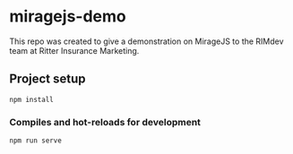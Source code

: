 # miragejs-demo

This repo was created to give a demonstration on MirageJS to the RIMdev team at Ritter Insurance Marketing.

## Project setup
```
npm install
```

### Compiles and hot-reloads for development
```
npm run serve
```